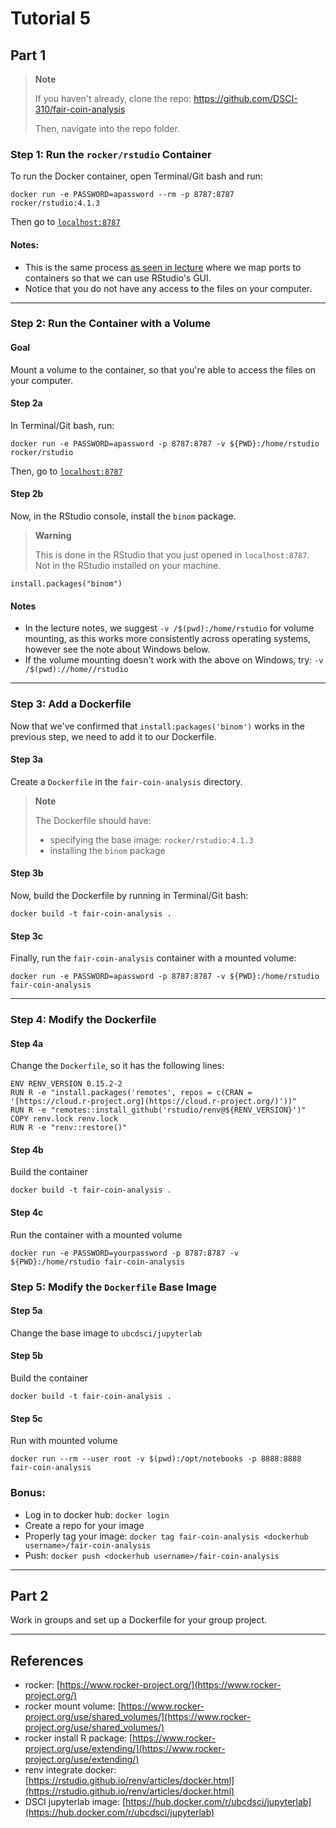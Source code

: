 # Tutorial 5

## Part 1

> **Note**
> 
> If you haven't already, clone the repo: https://github.com/DSCI-310/fair-coin-analysis
> 
> Then, navigate into the repo folder.


### Step 1: Run the `rocker/rstudio` Container
To run the Docker container, open Terminal/Git bash and run:

```
docker run -e PASSWORD=apassword --rm -p 8787:8787 rocker/rstudio:4.1.3

```
 
Then go to [`localhost:8787`](localhost:8787)

#### Notes:
  - This is the same process [as seen in lecture](https://ubc-dsci.github.io/reproducible-and-trustworthy-workflows-for-data-science/materials/lectures/05-containerization.html#mapping-ports-to-containers-with-web-apps) where we map ports to containers so that we can use RStudio's GUI.
  - Notice that you do not have any access to the files on your computer.

---

### Step 2: Run the Container with a Volume

#### Goal
Mount a volume to the container, so that you're able to access the files on your computer.

#### Step 2a
In Terminal/Git bash, run: 

```
docker run -e PASSWORD=apassword -p 8787:8787 -v ${PWD}:/home/rstudio rocker/rstudio
```

Then, go to [`localhost:8787`](localhost:8787)

#### Step 2b
Now, in the RStudio console, install the `binom` package.

> **Warning**
> 
> This is done in the RStudio that you just opened in `localhost:8787`. Not in the RStudio installed on your machine.


```
install.packages("binom")
```

#### Notes
- In the lecture notes, we suggest `-v /$(pwd):/home/rstudio` for volume mounting, as this works more consistently across operating systems, however see the note about Windows below.
- If the volume mounting doesn't work with the above on Windows, try: `-v /$(pwd)://home//rstudio`

---

### Step 3: Add a Dockerfile

Now that we've confirmed that `install:packages('binom')` works in the previous step, we need to add it to our Dockerfile. 

#### Step 3a
Create a `Dockerfile` in the `fair-coin-analysis` directory. 

> **Note**
>
> The Dockerfile should have:
> - specifying the base image: `rocker/rstudio:4.1.3`
> - installing the `binom` package


#### Step 3b
Now, build the Dockerfile by running in Terminal/Git bash:
 
```
docker build -t fair-coin-analysis .
```

#### Step 3c
Finally, run the `fair-coin-analysis` container with a mounted volume: 

```
docker run -e PASSWORD=apassword -p 8787:8787 -v ${PWD}:/home/rstudio fair-coin-analysis
```

---

### Step 4: Modify the Dockerfile

#### Step 4a
Change the `Dockerfile`, so it has the following lines:

```
ENV RENV_VERSION 0.15.2-2
RUN R -e "install.packages('remotes', repos = c(CRAN = '[https://cloud.r-project.org](https://cloud.r-project.org/)'))"
RUN R -e "remotes::install_github('rstudio/renv@${RENV_VERSION}')"
COPY renv.lock renv.lock
RUN R -e "renv::restore()"
```

#### Step 4b
Build the container

```
docker build -t fair-coin-analysis .
```

#### Step 4c
Run the container with a mounted volume

```
docker run -e PASSWORD=yourpassword -p 8787:8787 -v ${PWD}:/home/rstudio fair-coin-analysis
```

### Step 5: Modify the `Dockerfile` Base Image

#### Step 5a
Change the base image to `ubcdsci/jupyterlab`

#### Step 5b
Build the container

 ```
 docker build -t fair-coin-analysis .
 ```

#### Step 5c
Run with mounted volume
```
docker run --rm --user root -v $(pwd):/opt/notebooks -p 8888:8888 fair-coin-analysis
```

### Bonus:
- Log in to docker hub: `docker login`
- Create a repo for your image
- Properly tag your image: `docker tag fair-coin-analysis <dockerhub username>/fair-coin-analysis`
- Push: `docker push <dockerhub username>/fair-coin-analysis`

---

## Part 2

Work in groups and set up a Dockerfile for your group project.


---
## References

- rocker: [https://www.rocker-project.org/](https://www.rocker-project.org/)
- rocker mount volume: [https://www.rocker-project.org/use/shared_volumes/](https://www.rocker-project.org/use/shared_volumes/)
- rocker install R package: [https://www.rocker-project.org/use/extending/](https://www.rocker-project.org/use/extending/)
- renv integrate docker: [https://rstudio.github.io/renv/articles/docker.html](https://rstudio.github.io/renv/articles/docker.html)
- DSCI jupyterlab image: [https://hub.docker.com/r/ubcdsci/jupyterlab](https://hub.docker.com/r/ubcdsci/jupyterlab)